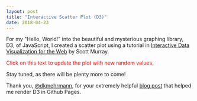 ```yaml
---
layout: post
title: "Interactive Scatter Plot (D3)"
date: 2018-04-23
---
```

<script src="//code.jquery.com/jquery.js"></script>
<style>

            .axis path,
            .axis line {
                fill : none;  /* when we use CSS to style SVG elements, we should only use SVG attribute names,*/
                stroke: black; /* not regular CSS properties */
                shape-rendering: crispEdges;
            }

            .axis text {
                font-family: sans-serif;
                font-size: 11px;
            }

</style>
For my "Hello, World!" into the beautiful and mysterious graphing library, D3, of JavaScript, I created a scatter plot using a tutorial in <u>Interactive Data Visualization for the Web</u> by Scott Murray.  

<p class="button" style="color:red;">Click on this text to update the plot with new random values.</p> 

<div id="d3div"></div>
Stay tuned, as there will be plenty more to come!  
  
<script src="//d3js.org/d3.v3.min.js"></script>
<script>

					// Dynamic, random data set 
					var dataset = [];
					var numDataPoints = 50;
					var xRange = Math.random() * 1000;
					var yRange = Math.random() * 1000;
					for (var i = 0; i < numDataPoints; i++) { 
						var newNumber1 = Math.floor(Math.random() * xRange);
						var newNumber2 = Math.floor(Math.random() * yRange);
						dataset.push([newNumber1, newNumber2]);
					}

					// we want to keep our code flexible, so will
					// analyze our datasets on the fly
					d3.max(dataset, function(d) { 
						return d[0];
					})

					var padding = 30; // keeps labels from being cut off 
					var w = $("#d3div").width();
                    if (w < 400) { 
                        w = 400;
                    }

					var h = 400;

					// setting up dynamic scales
					var xScale = d3.scale.linear()
										 .domain([0, d3.max(dataset, function(d) { return d[0];})])
										 .range([padding, w - 2 * padding]); //instead of [0, w-0]. doubling keeps labels 
										 // on far right from being cut off 

					var yScale = d3.scale.linear()
										 .domain([0, d3.max(dataset, function(d) { return d[1];})])
										 .range([h - padding, padding]); // otherwise larger y-values are at the bottom


					var rScale = d3.scale.linear()
										 .domain([0, d3.max(dataset, function(d) { return d[1]; })])
										 .range([2, 5]);
					// setting up axes
					var xAxis = d3.svg.axis()
									  .scale(xScale)
									  .orient("bottom")
									  .ticks(5); // D3 interprets this as a mere suggestion 

					var yAxis = d3.svg.axis()
									  .scale(yScale)
									  .orient("left")
									  .ticks(5);

					// incorporating scaled values 
					var svg = d3.select("#d3div")
					            .append("svg")
					            .attr("width", w)
					            .attr("height", h);

					svg.selectAll("circle")
					    .data(dataset)
					    .enter()
					    .append("circle")
					    .attr("cx", function(d) {
					        return xScale(d[0]);
					    })
					    .attr("cy", function(d) {
					        return yScale(d[1]);
					    })
					    .attr("r", function(d) { 
					   		return rScale(d[1]);
					    });
					//labels 
					// svg.selectAll("text")
					// 	.data(dataset)
					// 	.enter()
					// 	.append("text")
					// 	.text(function(d) { 
					// 		return d[0] + ',' + d[1];
					// 	})
					// 	.attr("x", function(d) { 
					// 		return xScale(d[0]);
					// 	})
					// 	.attr("y", function(d) { 
					// 		return yScale(d[1]);
					// 	})
					// 	.attr("font-family", "sans-serif")
					// 	.attr("font-size", "11px")
					// 	.attr("fill", "red"); 

					// put this code at the end of the script so that it's generated after
					// the other elements and goes 'on top'
					svg.append("g")
						.attr("class", "x axis") // Assign "axis" class
						.attr("transform", "translate(0," + (h - padding) + ")") // put the axis on the bottom
						.call(xAxis); // see CSS styles in the <head> of our page 

					svg.append("g")
						.attr("class", "y axis")
						.attr("transform", "translate(" + padding + ",0)")
						.call(yAxis);

					// refresh data on click 
					d3.select('.button')
						.on("click", function() { 
							// Do something on click
							var dataset = [];
							var numDataPoints = 50;
							var xRange = Math.random() * 1000;
							var yRange = Math.random() * 1000;
							for (var i = 0; i < numDataPoints; i++) { 
								var newNumber1 = Math.floor(Math.random() * xRange);
								var newNumber2 = Math.floor(Math.random() * yRange);
								dataset.push([newNumber1, newNumber2]);
							}
							
							// Update scale domain
							xScale.domain([0, d3.max(dataset, function(d) { return d[0];})]);
							yScale.domain([0, d3.max(dataset, function(d) { return d[1];})]);

							// update all circles 
							svg.selectAll("circle")
								.data(dataset)
								.transition() // animation!
                                .delay(100)
                                .duration(1000)
                                // .ease("elastic")
							    .attr("cx", function(d) {
							        			return xScale(d[0]);
							    })
							    .attr("cy", function(d) {
							        			return yScale(d[1]);
							    })
							    .attr("r", function(d) { 
							   					return rScale(d[1]);
								});

							// update x axis
							svg.select(".x.axis")
								.transition()
								.duration(1000)
								.call(xAxis)

							// update y axis
							svg.select(".y.axis")
								.transition()
								.duration(1000)
								.call(yAxis);


						});




</script>
Thank you, [@dkmehrmann](http://github.com/dkmehrmann), for your extremely helpful 
[blog post](http://dkmehrmann.github.io/blog/2016/05/01/d3.html) that helped me render D3 in Github Pages.
